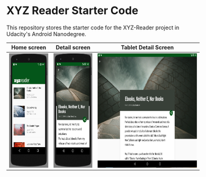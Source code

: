 # XYZ Reader Starter Code

This repository stores the starter code for the XYZ-Reader project in Udacity's Android Nanodegree.

Home screen                |  Detail screen           | Tablet Detail Screen
:-------------------------:|:-------------------------:|:-------------------------:
<img src="https://github.com/Hermueller/AND_XyzReader/blob/master/example_images/XyzReader-PhonePreview.png?raw=true" alt="Phone Main View" height="300"/>  |  <img src="https://github.com/Hermueller/AND_XyzReader/blob/master/example_images/XyzReader-PhoneDetailView.png?raw=true" alt="Phone Detail View" height="300"/>  |  <img src="https://github.com/Hermueller/AND_XyzReader/blob/master/example_images/XyzReader-Tablet-DetailView.png?raw=true" alt="Tablet Detail View" height="300"/>
